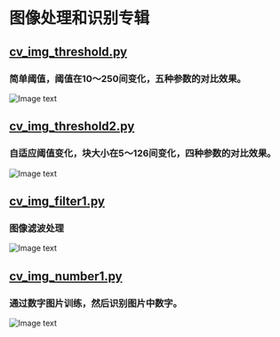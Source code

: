 # 图像处理和识别专辑


## [cv_img_threshold.py](cv_img_threshold.py)
### 简单阈值，阈值在10～250间变化，五种参数的对比效果。
![Image text](images/cv_img_threshold_result.jpg)

## [cv_img_threshold2.py](cv_img_threshold_adpt.py)
### 自适应阈值变化，块大小在5～126间变化，四种参数的对比效果。
![Image text](images/cv_img_threshold_adpt_result.jpg)

## [cv_img_filter1.py](cv_img_filter1.py)
### 图像滤波处理
![Image text](images/cv_img_filter1_result.jpg)

## [cv_img_number1.py](cv_img_number1.py)
### 通过数字图片训练，然后识别图片中数字。
![Image text](images/cv_img_number1_result.jpg)
